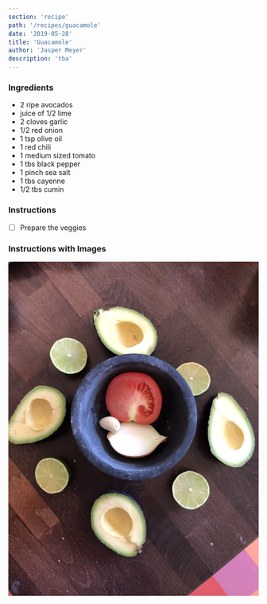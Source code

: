 ```yaml
---
section: 'recipe'
path: '/recipes/guacamole'
date: '2019-05-28'
title: 'Guacamole'
author: 'Jasper Meyer'
description: 'tba'
---
```


### Ingredients

- 2 ripe avocados
- juice of 1/2 lime
- 2 cloves garlic
- 1/2 red onion
- 1 tsp olive oil
- 1 red chili
- 1 medium sized tomato
- 1 tbs black pepper
- 1 pinch sea salt
- 1 tbs cayenne
- 1/2 tbs cumin

### Instructions

- [ ] Prepare the veggies

### Instructions with Images

![Prepare the veggies](1.JPEG 'Prepare the veggies')
